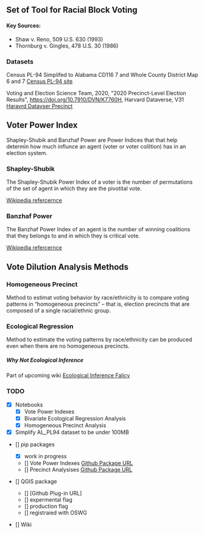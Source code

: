 ## Set of Tool for Racial Block Voting

#### Key Sources:
- Shaw v. Reno, 509 U.S. 630 (1993)
- Thornburg v. Gingles, 478 U.S. 30 (1986)

### Datasets
Census PL-94 Simplifed to Alabama CD116 7 and Whole County District Map 6 and 7
[Census PL-94 site](https://www.census.gov/programs-surveys/decennial-census/about/rdo/summary-files.html#P1)

Voting and Election Science Team, 2020, "2020 Precinct-Level Election Results", https://doi.org/10.7910/DVN/K7760H, Harvard Dataverse, V31
[Haravrd Datavser Precinct](https://dataverse.harvard.edu/dataverse/electionscience)


## Voter Power Index 

Shapley-Shubik and  Banzhaf Power are Power Indices that that help determin how much influnce an agent (voter or voter coliltion) has in an election system.

### Shapley-Shubik
The Shapley-Shubik Power Index of a voter is the number of permutations of the set of agent in which they are the pivotital vote.

[Wikipedia refercernce](https://en.wikipedia.org/wiki/Shapley%E2%80%93Shubik_power_index)

### Banzhaf Power
The Banzhaf Power Index of an agent is the number of winning coalitions that they belongs to and in which they is critical vote.

[Wikipedia refercernce](https://en.wikipedia.org/wiki/Banzhaf_power_index)

##  Vote Dilution Analysis Methods

### Homogeneous Precinct
Method to estimat voting behavior by race/ethnicity is to compare voting patterns in “homogeneous precincts” – that is, election precincts that are composed of a single racial/ethnic group.

### Ecological Regression
Method to estimate the voting patterns by race/ethnicity can be 
produced even when there are no homogeneous precincts.

##### Why Not Ecological Inference
Part of upcoming wiki
[Ecological Inference Falicy](https://en.wikipedia.org/wiki/Ecological_fallacy)

### TODO 
- [x] Notebooks
    - [x] Vote Power Indexes
    - [X] Bivariate Ecological Regression Analysis
    - [X] Homogeneous Precinct Analysis

- [X] Simplify AL_PL94 dataset to be under 100MB

- [] pip packages
    - [X] work in progress
    - [] Vote Power Indexes [Github Package URL](https://github.com/RobertEdwardes/Vote_Power_Indexes) 
    - [] Precinct Analysises [Github Package URL](https://github.com/RobertEdwardes/Racial_Polarized_Voting_Tools)

- [] QGIS package
    - [] [Github Plug-in URL]
    - [] expermental flag
    - [] production flag
    - [] registraied with OSWG

- [] Wiki


